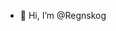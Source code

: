 - 👋 Hi, I’m @Regnskog
<!---
Regnskog/Regnskog is a ✨ special ✨ repository because its `README.md` (this file) appears on your GitHub profile.
You can click the Preview link to take a look at your changes.
--->
